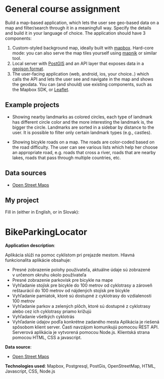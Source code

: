 
# General course assignment

Build a map-based application, which lets the user see geo-based data on a map and filter/search through it in a meaningfull way. Specify the details and build it in your language of choice. The application should have 3 components:

1. Custom-styled background map, ideally built with [mapbox](http://mapbox.com). Hard-core mode: you can also serve the map tiles yourself using [mapnik](http://mapnik.org/) or similar tool.
2. Local server with [PostGIS](http://postgis.net/) and an API layer that exposes data in a [geojson format](http://geojson.org/).
3. The user-facing application (web, android, ios, your choice..) which calls the API and lets the user see and navigate in the map and shows the geodata. You can (and should) use existing components, such as the Mapbox SDK, or [Leaflet](http://leafletjs.com/).

## Example projects

- Showing nearby landmarks as colored circles, each type of landmark has different circle color and the more interesting the landmark is, the bigger the circle. Landmarks are sorted in a sidebar by distance to the user. It is possible to filter only certain landmark types (e.g., castles).

- Showing bicykle roads on a map. The roads are color-coded based on the road difficulty. The user can see various lists which help her choose an appropriate road, e.g. roads that cross a river, roads that are nearby lakes, roads that pass through multiple countries, etc.

## Data sources

- [Open Street Maps](https://www.openstreetmap.org/)

## My project

Fill in (either in English, or in Slovak):
# BikeParkingLocator
**Application description**:

Aplikácia slúži na pomoc cyklistom pri prejazde mestom. Hlavná funkcionalita aplikácie obsahuje: 
-	Presné zobrazenie polohy používateľa, aktuálne údaje sú zobrazené v určenom okruhu okolo používateľa
-	Presné zobrazenie parkovísk pre bicykle na mape 
-	Vyhľadanie stojísk pre bicykle do 100 metrov od cyklotrasy a zároveň reštaurácií do 100 metrov od nájdených stojísk pre bicykle
-	Vyhľadanie pamiatok, ktoré sú dostupné z cyklotrasy do vzdialenosti 100 metrov 
-	Vyhľadanie parkov a zelených plôch, ktoré sú dostupné z cyklotrasy alebo cez ich cyklotrasy priamo križujú  
-	Vyhľadanie všetkých cyklotrás 
-	Vyhľadanie údajov podľa konkrétne zadaného mesta
Aplikácia je riešená spôsobom klient server. Časti navzájom komunikujú pomocou REST API. Serverová aplikácia je vytvorená pomocou Node.js. Klientská strana pomocou HTML, CSS a javascript. 

**Data source**: 
- [Open Street Maps](https://www.openstreetmap.org/)

**Technologies used**:
Mapbox, Postgresql, PostGis, OpenStreetMap, HTML, Javascript, CSS, Node.js

